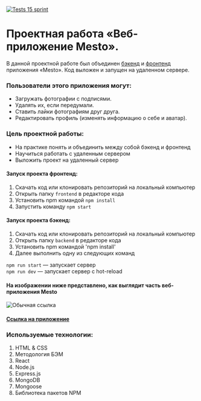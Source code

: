 [![Tests 15 sprint](https://github.com/tltelf/react-mesto-api-full-gha/actions/workflows/tests.yml/badge.svg)](https://github.com/tltelf/react-mesto-api-full-gha/actions/workflows/tests.yml)

# Проектная работа «Веб-приложение Mesto».

В данной проектной работе был объединен [бэкенд](https://github.com/tltelf/express-mesto-gha) и [фронтенд](https://github.com/tltelf/react-mesto-auth) приложения «Mesto». Код выложен и запущен на удаленном сервере.

### Пользователи этого приложения могут:

- Загружать фотографии с подписями.
- Удалять их, если передумали.
- Ставить лайки фотографиям друг друга.
- Редактировать профиль (изменять информацию о себе и аватар).

### Цель проектной работы:

- На практике понять и объединить между собой бэкенд и фронтенд
- Научиться работать с удаленным сервером
- Выложить проект на удаленный сервер

#### Запуск проекта фронтенд:

1. Скачать код или клонировать репозиторий на локальный компьютер
2. Открыть папку `frontend` в редакторе кода
3. Установить npm командой `npm install`
4. Запустить команду `npm start`

#### Запуск проекта бэкенд:

1. Скачать код или клонировать репозиторий на локальный компьютер
2. Открыть папку `backend` в редакторе кода
3. Установить npm командой 'npm install'
4. Далее выполнить одну из следующих команд

`npm run start` — запускает сервер  
`npm run dev` — запускает сервер с hot-reload

#### На изображении ниже представлено, как выглядит часть веб-приложения Mesto

![Обычная ссылка](https://pictures.s3.yandex.net/resources/Screen_Shot_2020-06-18_at_4.18.50_PM_1592653422.png)

#### [Ссылка на приложение](https://tltelf.nomoredomains.monster/)

### Используемые технологии:

1. HTML & CSS
2. Методология БЭМ
3. React
4. Node.js
5. Express.js
6. MongoDB
7. Mongoose
8. Библиотека пакетов NPM
